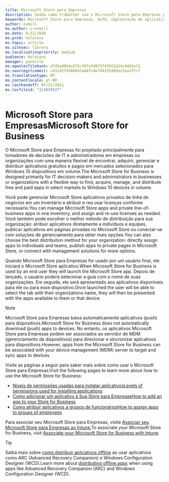 ```yaml
---
title: Microsoft Store para Empresas
description: Saiba como trabalhar com o Microsoft Store para Empresas publicar seus aplicativos de realidade misturada em sua empresa.
keywords: Microsoft Store para Empresas, msfb, implantação de aplicativo, loja
author: evmill
ms.author: v-evmill
ms.date: 6/22/2020
ms.prod: hololens
ms.topic: article
ms.sitesec: library
ms.localizationpriority: medium
audience: HoloLens
manager: yannisle
ms.openlocfilehash: d7d5ad05dc675cf07afd075f4fb52d24cd4d3e15
ms.sourcegitcommit: c43cd2f450b643ad4fc8e749235d03ec5aa3ffcf
ms.translationtype: MT
ms.contentlocale: pt-BR
ms.lasthandoff: 07/12/2021
ms.locfileid: "113635527"
---
```

# <a name="microsoft-store-for-business"></a><span data-ttu-id="eaa4f-104">Microsoft Store para Empresas</span><span class="sxs-lookup"><span data-stu-id="eaa4f-104">Microsoft Store for Business</span></span>

<span data-ttu-id="eaa4f-105">O Microsoft Store para Empresas foi projetado principalmente para tomadores de decisões de IT e administradores em empresas ou organizações com uma maneira flexível de encontrar, adquirir, gerenciar e distribuir aplicativos gratuitos e pagos em mercados selecionados para Windows 10 dispositivos em volume.</span><span class="sxs-lookup"><span data-stu-id="eaa4f-105">The Microsoft Store for Business is designed primarily for IT decision-makers and administrators in businesses or organizations with a flexible way to find, acquire, manage, and distribute free and paid apps in select markets to Windows 10 devices in volume.</span></span> 

<span data-ttu-id="eaa4f-106">Você pode gerenciar Microsoft Store aplicativos privados de linha de negócios em um inventário e atribuir e rea usar licenças conforme necessário.</span><span class="sxs-lookup"><span data-stu-id="eaa4f-106">You can manage Microsoft Store apps and private line-of-business apps in one inventory, and assign and re-use licenses as needed.</span></span> <span data-ttu-id="eaa4f-107">Você também pode escolher o melhor método de distribuição para sua organização: atribuir aplicativos diretamente a indivíduos e equipes, publicar aplicativos em páginas privadas no Microsoft Store ou conectar-se com soluções de gerenciamento para obter mais opções.</span><span class="sxs-lookup"><span data-stu-id="eaa4f-107">You can also choose the best distribution method for your organization: directly assign apps to individuals and teams, publish apps to private pages in Microsoft Store, or connect with management solutions for more options.</span></span>

<span data-ttu-id="eaa4f-108">Quando Microsoft Store para Empresas for usado por um usuário final, ele iniciará o Microsoft Store aplicativo.</span><span class="sxs-lookup"><span data-stu-id="eaa4f-108">When Microsoft Store for Business is used by an end user they will launch the Microsoft Store app.</span></span> <span data-ttu-id="eaa4f-109">Depois de lançado, o usuário poderá selecionar a guia com o nome de suas organizações. Em seguida, ele será apresentado aos aplicativos disponíveis para ele ou para esse dispositivo.</span><span class="sxs-lookup"><span data-stu-id="eaa4f-109">Once launched the user will be able to select the tab with their organizations name, they will then be presented with the apps available to them or that device.</span></span>

> [!Note] 
> <span data-ttu-id="eaa4f-110">Microsoft Store para Empresas baixa automaticamente aplicativos (push) para dispositivos.</span><span class="sxs-lookup"><span data-stu-id="eaa4f-110">Microsoft Store for Business does not automatically download (push) apps to devices.</span></span> <span data-ttu-id="eaa4f-111">No entanto, os aplicativos Microsoft Store para Empresas podem ser associados ao servidor de MDM (gerenciamento de dispositivos) para direcionar e sincronizar aplicativos para dispositivos.</span><span class="sxs-lookup"><span data-stu-id="eaa4f-111">However, apps from the Microsoft Store for Business can be associated with your device management (MDM) server to target and sync apps to devices.</span></span>

<span data-ttu-id="eaa4f-112">Visite as páginas a seguir para saber mais sobre como usar o Microsoft Store para Empresas:</span><span class="sxs-lookup"><span data-stu-id="eaa4f-112">Visit the following pages to learn more about how to use the Microsoft Store for Business:</span></span>

* [<span data-ttu-id="eaa4f-113">Níveis de permissões usadas para instalar aplicativos</span><span class="sxs-lookup"><span data-stu-id="eaa4f-113">Levels of permissions used for installing applications</span></span>](/mem/intune/configuration/device-restrictions-windows-holographic#app-store)
* [<span data-ttu-id="eaa4f-114">Como adicionar um aplicativo à Sua Store para Empresas</span><span class="sxs-lookup"><span data-stu-id="eaa4f-114">How to add an app to your Store for Business</span></span>](/mem/intune/apps/store-apps-windows)
* [<span data-ttu-id="eaa4f-115">Como atribuir aplicativos a grupos de funcionários</span><span class="sxs-lookup"><span data-stu-id="eaa4f-115">How to assign apps to groups of employees</span></span>](/mem/intune/apps/windows-store-for-business)

<span data-ttu-id="eaa4f-116">Para associar seu Microsoft Store para Empresas, visite [Associar seu Microsoft Store para Empresas ao Intune.](/mem/intune/apps/windows-store-for-business#associate-your-microsoft-store-for-business-account-with-intune)</span><span class="sxs-lookup"><span data-stu-id="eaa4f-116">To associate your Microsoft Store for Business, visit [Associate your Microsoft Store for Business with Intune](/mem/intune/apps/windows-store-for-business#associate-your-microsoft-store-for-business-account-with-intune).</span></span>

> [!Tip]
> <span data-ttu-id="eaa4f-117">Saiba mais sobre [como distribuir aplicativos offline](/microsoft-store/distribute-offline-apps) ao usar aplicativos como ARC (Advanced Recovery Companion) e Windows Configuration Designer (WCD).</span><span class="sxs-lookup"><span data-stu-id="eaa4f-117">Learn more about [distributing offline apps](/microsoft-store/distribute-offline-apps) when using apps like Advanced Recovery Companion (ARC) and Windows Configuration Designer (WCD).</span></span>

